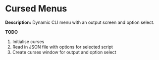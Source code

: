 # Cursed Menus
**Description:**
Dynamic CLI menu with an output screen and option select.

**TODO**
1. Initialise curses
2. Read in JSON file with options for selected script
3. Create curses window for output and option select
 